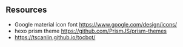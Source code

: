 ## Resources

- Google material icon font https://www.google.com/design/icons/
- hexo prism theme https://github.com/PrismJS/prism-themes
- https://tscanlin.github.io/tocbot/
